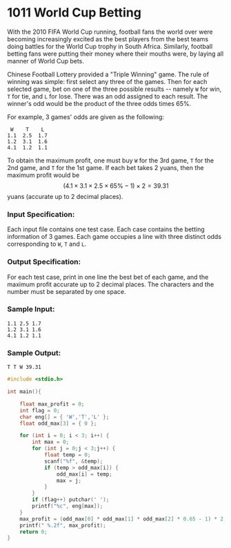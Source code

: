 # 1011 World Cup Betting
With the 2010 FIFA World Cup running, football fans the world over were becoming increasingly excited as the best players from the best teams doing battles for the World Cup trophy in South Africa. Similarly, football betting fans were putting their money where their mouths were, by laying all manner of World Cup bets.

Chinese Football Lottery provided a "Triple Winning" game. The rule of winning was simple: first select any three of the games. Then for each selected game, bet on one of the three possible results -- namely `W` for win, `T` for tie, and `L` for lose. There was an odd assigned to each result. The winner's odd would be the product of the three odds times 65%.

For example, 3 games' odds are given as the following:
```
 W    T    L
1.1  2.5  1.7
1.2  3.1  1.6
4.1  1.2  1.1
```

To obtain the maximum profit, one must buy `W` for the 3rd game, `T` for the 2nd game, and `T` for the 1st game. If each bet takes 2 yuans, then the maximum profit would be $$(4.1\times 3.1\times 2.5\times 65\%-1)\times 2 = 39.31$$ yuans (accurate up to 2 decimal places).

### Input Specification:

Each input file contains one test case. Each case contains the betting information of 3 games. Each game occupies a line with three distinct odds corresponding to `W`, `T` and `L`.

### Output Specification:

For each test case, print in one line the best bet of each game, and the maximum profit accurate up to 2 decimal places. The characters and the number must be separated by one space.

### Sample Input:
```in
1.1 2.5 1.7
1.2 3.1 1.6
4.1 1.2 1.1
```

### Sample Output:
```out
T T W 39.31
```

```cpp
#include <stdio.h>

int main(){

	float max_profit = 0;
	int flag = 0;
	char eng[] = { 'W','T','L' };
	float odd_max[3] = { 0 };

	for (int i = 0; i < 3; i++) {
		int max = 0;
		for (int j = 0;j < 3;j++) {
			float temp = 0;
			scanf("%f", &temp);
			if (temp > odd_max[i]) {
				odd_max[i] = temp;
				max = j;
			}
		}
		if (flag++) putchar(' ');
		printf("%c", eng[max]);
	}
	max_profit = (odd_max[0] * odd_max[1] * odd_max[2] * 0.65 - 1) * 2;
	printf(" %.2f", max_profit);
	return 0;
}
```